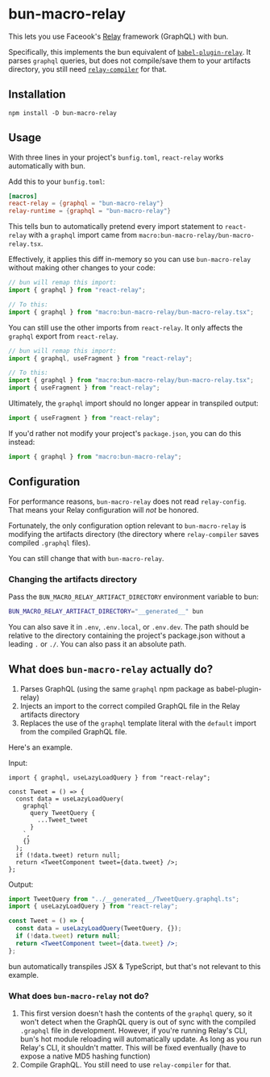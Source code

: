 # bun-macro-relay

This lets you use Faceook's [Relay](https://github.com/facebook/relay) framework (GraphQL) with bun.

Specifically, this implements the bun equivalent of [`babel-plugin-relay`](https://github.com/facebook/relay/tree/main/packages/babel-plugin-relay). It parses `graphql` queries, but does not compile/save them to your artifacts directory, you still need [`relay-compiler`](https://github.com/facebook/relay/tree/main/packages/relay-compiler) for that.

## Installation

```
npm install -D bun-macro-relay
```

## Usage

With three lines in your project's `bunfig.toml`, `react-relay` works automatically with bun.

Add this to your `bunfig.toml`:

```toml
[macros]
react-relay = {graphql = "bun-macro-relay"}
relay-runtime = {graphql = "bun-macro-relay"}
```

This tells bun to automatically pretend every import statement to `react-relay` with a `graphql` import came from `macro:bun-macro-relay/bun-macro-relay.tsx`.

Effectively, it applies this diff in-memory so you can use `bun-macro-relay` without making other changes to your code:

```js
// bun will remap this import:
import { graphql } from "react-relay";

// To this:
import { graphql } from "macro:bun-macro-relay/bun-macro-relay.tsx";
```

You can still use the other imports from `react-relay`. It only affects the `graphql` export from `react-relay`.

```js
// bun will remap this import:
import { graphql, useFragment } from "react-relay";

// To this:
import { graphql } from "macro:bun-macro-relay/bun-macro-relay.tsx";
import { useFragment } from "react-relay";
```

Ultimately, the `graphql` import should no longer appear in transpiled output:

```js
import { useFragment } from "react-relay";
```

If you'd rather not modify your project's `package.json`, you can do this instead:

```js
import { graphql } from "macro:bun-macro-relay";
```

## Configuration

For performance reasons, `bun-macro-relay` does not read `relay-config`. That means your Relay configuration will _not_ be honored.

Fortunately, the only configuration option relevant to `bun-macro-relay` is modifying the artifacts directory (the directory where `relay-compiler` saves compiled `.graphql` files).

You can still change that with `bun-macro-relay`.

### Changing the artifacts directory

Pass the `BUN_MACRO_RELAY_ARTIFACT_DIRECTORY` environment variable to bun:

```bash
BUN_MACRO_RELAY_ARTIFACT_DIRECTORY="__generated__" bun
```

You can also save it in `.env`, `.env.local`, or `.env.dev`. The path should be relative to the directory containing the project's package.json without a leading `.` or `./`. You can also pass it an absolute path.

## What does `bun-macro-relay` actually do?

1. Parses GraphQL (using the same `graphql` npm package as babel-plugin-relay)
2. Injects an import to the correct compiled GraphQL file in the Relay artifacts directory
3. Replaces the use of the `graphql` template literal with the `default` import from the compiled GraphQL file.

Here's an example.

Input:

```tsx
import { graphql, useLazyLoadQuery } from "react-relay";

const Tweet = () => {
  const data = useLazyLoadQuery(
    graphql`
      query TweetQuery {
        ...Tweet_tweet
      }
    `,
    {}
  );
  if (!data.tweet) return null;
  return <TweetComponent tweet={data.tweet} />;
};
```

Output:

```jsx
import TweetQuery from "../__generated__/TweetQuery.graphql.ts";
import { useLazyLoadQuery } from "react-relay";

const Tweet = () => {
  const data = useLazyLoadQuery(TweetQuery, {});
  if (!data.tweet) return null;
  return <TweetComponent tweet={data.tweet} />;
};
```

bun automatically transpiles JSX & TypeScript, but that's not relevant to this example.

### What does `bun-macro-relay` not do?

1. This first version doesn't hash the contents of the `graphql` query, so it won't detect when the GraphQL query is out of sync with the compiled `.graphql` file in development. However, if you're running Relay's CLI, bun's hot module reloading will automatically update. As long as you run Relay's CLI, it shouldn't matter. This will be fixed eventually (have to expose a native MD5 hashing function)
2. Compile GraphQL. You still need to use `relay-compiler` for that.

